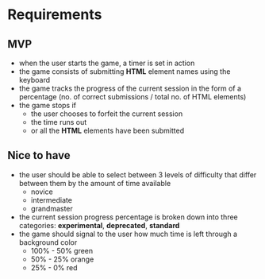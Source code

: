 # Requirements

## MVP

- when the user starts the game, a timer is set in action
- the game consists of submitting **HTML** element names using the keyboard
- the game tracks the progress of the current session in the form of a percentage (no. of correct submissions / total no. of HTML elements)
- the game stops if
  - the user chooses to forfeit the current session
  - the time runs out
  - or all the **HTML** elements have been submitted

## Nice to have

- the user should be able to select between 3 levels of difficulty that differ between them by the amount of time available
  - novice
  - intermediate
  - grandmaster
- the current session progress percentage is broken down into three categories: **experimental**, **deprecated**, **standard**
- the game should signal to the user how much time is left through a background color
  - 100% - 50% green
  - 50% - 25% orange
  - 25% - 0% red
